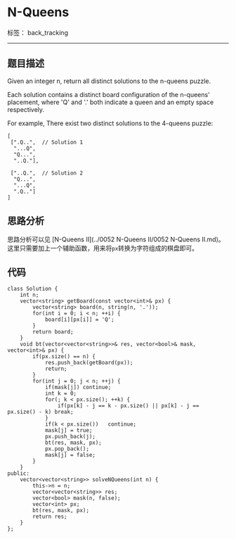 ﻿# N-Queens

标签： back_tracking

---

## 题目描述
Given an integer n, return all distinct solutions to the n-queens puzzle.

Each solution contains a distinct board configuration of the n-queens' placement, where 'Q' and '.' both indicate a queen and an empty space respectively.

For example,
There exist two distinct solutions to the 4-queens puzzle:
```
[
 [".Q..",  // Solution 1
  "...Q",
  "Q...",
  "..Q."],

 ["..Q.",  // Solution 2
  "Q...",
  "...Q",
  ".Q.."]
]
```
## 思路分析
思路分析可以见 [N-Queens II](../0052 N-Queens II/0052 N-Queens II.md)。这里只需要加上一个辅助函数，用来将`px`转换为字符组成的棋盘即可。
## 代码
```
class Solution {
    int n;
    vector<string> getBoard(const vector<int>& px) {
        vector<string> board(n, string(n, '.'));
        for(int i = 0; i < n; ++i) {
            board[i][px[i]] = 'Q';
        }
        return board;
    }
    void bt(vector<vector<string>>& res, vector<bool>& mask, vector<int>& px) {
        if(px.size() == n) {
            res.push_back(getBoard(px));
            return;
        }
        for(int j = 0; j < n; ++j) {
            if(mask[j]) continue;
            int k = 0;
            for(; k < px.size(); ++k) {
                if(px[k] - j == k - px.size() || px[k] - j == px.size() - k) break;
            }
            if(k < px.size())   continue;
            mask[j] = true;
            px.push_back(j);
            bt(res, mask, px);
            px.pop_back();
            mask[j] = false;
        }
    }
public:
    vector<vector<string>> solveNQueens(int n) {
        this->n = n;
        vector<vector<string>> res;
        vector<bool> mask(n, false);
        vector<int> px;
        bt(res, mask, px);
        return res;
    }
};
```




